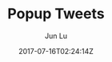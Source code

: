 ---
title: "Popup Tweets"
github: https://github.com/junlulocky/PopupTweets
demo: https://jekyller.github.io/PopupTweets/
author: Jun Lu

ssg:
  - Jekyll
cms:
  - No Cms
date: 2017-07-16T02:24:14Z
github_branch: gh-pages
---